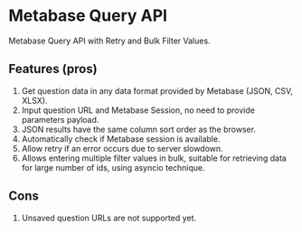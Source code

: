 # Metabase Query API
Metabase Query API with Retry and Bulk Filter Values.

## Features (pros)
1. Get question data in any data format provided by Metabase (JSON, CSV, XLSX).
2. Input question URL and Metabase Session, no need to provide parameters payload.
3. JSON results have the same column sort order as the browser.
4. Automatically check if Metabase session is available.
5. Allow retry if an error occurs due to server slowdown.
6. Allows entering multiple filter values in bulk, suitable for retrieving data for large number of ids, using asyncio technique.

## Cons
1. Unsaved question URLs are not supported yet.